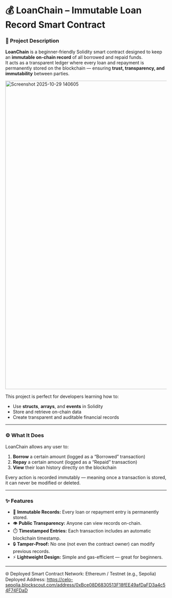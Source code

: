 # 💰 LoanChain – Immutable Loan Record Smart Contract

### 🧾 Project Description
**LoanChain** is a beginner-friendly Solidity smart contract designed to keep an **immutable on-chain record** of all borrowed and repaid funds.  
It acts as a transparent ledger where every loan and repayment is permanently stored on the blockchain — ensuring **trust, transparency, and immutability** between parties.

<img width="1919" height="964" alt="Screenshot 2025-10-29 140605" src="https://github.com/user-attachments/assets/bc8cb115-ab0c-40d1-9b6e-a057eca03358" />

This project is perfect for developers learning how to:
- Use **structs**, **arrays**, and **events** in Solidity  
- Store and retrieve on-chain data  
- Create transparent and auditable financial records

---

### ⚙️ What It Does
LoanChain allows any user to:
1. **Borrow** a certain amount (logged as a “Borrowed” transaction)  
2. **Repay** a certain amount (logged as a “Repaid” transaction)  
3. **View** their loan history directly on the blockchain  

Every action is recorded immutably — meaning once a transaction is stored, it can never be modified or deleted.

---

### ✨ Features
- 🧱 **Immutable Records:** Every loan or repayment entry is permanently stored.  
- 👁️ **Public Transparency:** Anyone can view records on-chain.  
- ⏱️ **Timestamped Entries:** Each transaction includes an automatic blockchain timestamp.  
- 🔒 **Tamper-Proof:** No one (not even the contract owner) can modify previous records.  
- ⚡ **Lightweight Design:** Simple and gas-efficient — great for beginners.  

---
🌐 Deployed Smart Contract
Network: Ethereum / Testnet (e.g., Sepolia)
Deployed Address: https://celo-sepolia.blockscout.com/address/0xBce08D6830513F18fEE49afDaFD3a4c54F74FDaD
